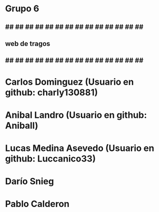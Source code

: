# Grupo 6

## ## ## ## ## ## ## ## ## ## ## ## ## ## ## ##
##               web de tragos               ##
## ## ## ## ## ## ## ## ## ## ## ## ## ## ## ##


# Carlos Dominguez (Usuario en github: charly130881)
# Anibal Landro (Usuario en github: Aniball)
# Lucas Medina Asevedo (Usuario en github: Luccanico33)
# Darío Snieg
# Pablo Calderon
